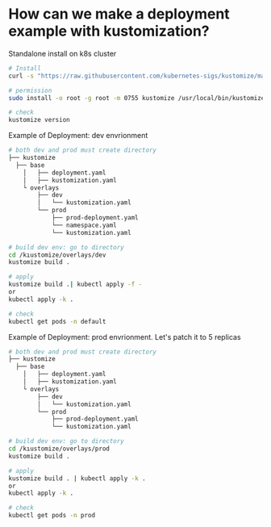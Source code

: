 # How can we make a deployment example with kustomization?

Standalone install on k8s cluster
``` bash
# Install
curl -s "https://raw.githubusercontent.com/kubernetes-sigs/kustomize/master/hack/install_kustomize.sh"  | bash

# permission 
sudo install -o root -g root -m 0755 kustomize /usr/local/bin/kustomize

# check
kustomize version

```

Example of Deployment: dev envrionment
``` bash
# both dev and prod must create directory 
├── kustomize
  ├── base
    │   ├── deployment.yaml
    │   ├── kustomization.yaml
    └ overlays
        ├── dev
        │   └── kustomization.yaml
        └── prod
            ├── prod-deployment.yaml
            └── namespace.yaml
            └── kustomization.yaml

# build dev env: go to directory
cd /kıustomize/overlays/dev
kustomize build .

# apply
kustomize build .| kubectl apply -f -
or
kubectl apply -k .

# check
kubectl get pods -n default

```

Example of Deployment: prod envrionment. Let's patch it to 5 replicas
``` bash
# both dev and prod must create directory 
├── kustomize
  ├── base
    │   ├── deployment.yaml
    │   ├── kustomization.yaml
    └ overlays
        ├── dev
        │   └── kustomization.yaml
        └── prod
            ├── prod-deployment.yaml
            └── kustomization.yaml

# build dev env: go to directory
cd /kıustomize/overlays/prod
kustomize build .

# apply
kustomize build . | kubectl apply -k .
or
kubectl apply -k .

# check
kubectl get pods -n prod

```